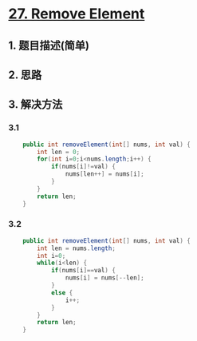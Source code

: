 # [27. Remove Element](https://leetcode-cn.com/problems/remove-element/)

## 1. 题目描述(简单)

## 2. 思路

## 3. 解决方法

### 3.1 



```java
    public int removeElement(int[] nums, int val) {
        int len = 0;
        for(int i=0;i<nums.length;i++) {
        	if(nums[i]!=val) {
        		nums[len++] = nums[i];
        	}
        }
        return len;
    }
```



### 3.2 


```java
    public int removeElement(int[] nums, int val) {
        int len = nums.length;
        int i=0;
        while(i<len) {
        	if(nums[i]==val) {
        		nums[i] = nums[--len];
        	}
        	else {
        		i++;
        	}
        }
        return len;
    }
```

